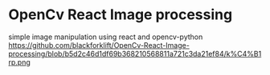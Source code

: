 # OpenCv React Image processing
 simple image manipulation using react and opencv-python
https://github.com/blackforklift/OpenCv-React-Image-processing/blob/b5d2c46d1df69b368210568811a721c3da21ef84/k%C4%B1rp.png
